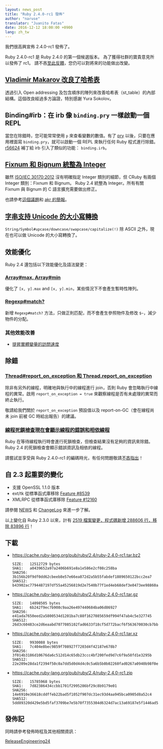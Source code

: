 ```yaml
---
layout: news_post
title: "Ruby 2.4.0-rc1 發佈"
author: "naruse"
translator: "Juanito Fatas"
date: 2016-12-12 18:00:00 +0900
lang: zh_tw
---
```


我們很高興宣佈 2.4.0-rc1 發佈了。

Ruby 2.4.0-rc1 是 Ruby 2.4.0 的第一個候選版本。
為了獲得社群的寶貴意見所以發佈了 rc1。
請不吝[至此反饋](https://bugs.ruby-lang.org/projects/ruby/wiki/HowToReport)，您仍可以對將來的功能做出改變。

## [Vladimir Makarov 改良了哈希表](https://bugs.ruby-lang.org/issues/12142)

透過引入 Open addressing 及包含順序的陣列來改善哈希表（st_table）的內部結構。這個改良經過多方論證，特別感謝 Yura Sokolov。

## Binding#irb：在 irb 像 `binding.pry` 一樣啟動一個 REPL

當您在除錯時，您可能常常使用 `p` 來查看變數的數值。有了 [pry](https://github.com/pry/pry) 以後，只要在應用裡面寫 `binding.pry`，就可以啟動一個 REPL 來執行任何 Ruby 程式進行除錯。[r56624](https://github.com/ruby/ruby/commit/493e48897421d176a8faf0f0820323d79ecdf94a) 補丁給 irb 引入了類似的功能： `binding.irb`。

## [Fixnum 和 Bignum 統整為 Integer](https://bugs.ruby-lang.org/issues/12005)

雖然 [ISO/IEC 30170:2012](http://www.iso.org/iso/iso_catalogue/catalogue_tc/catalogue_detail.htm?csnumber=59579) 沒有明確指定 Integer 類別的細節，但 CRuby 有兩個 Integer 類別：Fixnum 和 Bignum。 Ruby 2.4 統整為 Integer。所有有關 Fixnum 與 Bignum 的 C 語言擴充需要做出修正。

也請參考[這個議題](https://bugs.ruby-lang.org/issues/12005)和 [akr 的簡報](http://www.a-k-r.org/pub/2016-09-08-rubykaigi-unified-integer.pdf)。

## [字串支持 Unicode 的大小寫轉換](https://bugs.ruby-lang.org/issues/10085)

`String/Symbol#upcase/downcase/swapcase/capitalize(!)` 除 ASCII 之外，現在也可以做 Unicode 的大小寫轉換了。

## 效能優化

Ruby 2.4 還包括以下效能優化及語法變更：

### [Array#max, Array#min](https://bugs.ruby-lang.org/issues/12172)

優化了 `[x, y].max` and `[x, y].min`，某些情況下不會產生暫時性陣列。

### [Regexp#match?](https://bugs.ruby-lang.org/issues/8110)

新增 `Regexp#match?` 方法，只做正則匹配，而不會產生參照物件及修改 `$~`，減少物件的分配。

### 其他效能改善

* [提昇實體變量的訪問速度](https://bugs.ruby-lang.org/issues/12274)

## 除錯

### [Thread#report_on_exception 和 Thread.report_on_exception](https://bugs.ruby-lang.org/issues/6647)

除非有另外的線程，明確地與執行中的線程進行 join，否則 Ruby 會忽略執行中線程的異常。啟用 `report_on_exception = true` 來觀察線程是否有未處理的異常而終止執行。

敬請給我們關於 `report_on_exception` 預設值以及 report-on-GC（會在線程尚未 join 前被 GC 時給出報告）的建議。

### [線程死鎖檢查現在會顯示線程的錯誤和相依線程](https://bugs.ruby-lang.org/issues/8214)

Ruby 在等待線程執行時會進行死鎖檢查，但檢查結果沒有足夠的資訊來除錯。
Ruby 2.4 的死鎖檢查會顯示錯誤資訊及相依的線程。

請嘗試並享受與 Ruby 2.4.0-rc1 的編碼時光，有任何問題敬請[不吝指出](https://bugs.ruby-lang.org/projects/ruby/wiki/HowToReport)！

## 自 2.3 起重要的變化

* 支援 OpenSSL 1.1.0 版本
* ext/tk 從標準函式庫移除 [Feature #8539](https://bugs.ruby-lang.org/issues/8539)
* XMLRPC 從標準函式庫移除 [Feature #12160](https://bugs.ruby-lang.org/issues/12160)

請參閱 [NEWS](https://github.com/ruby/ruby/blob/v2_4_0_rc1/NEWS) 和
[ChangeLog](https://github.com/ruby/ruby/blob/v2_4_0_rc1/ChangeLog)
來進一步了解。

以上變化自 Ruby 2.3.0 以來，計有 [2519 檔案變更，程式碼新增 288606 行，移除 83896 行](https://github.com/ruby/ruby/compare/v2_3_0...v2_4_0_rc1)！

## 下載

* <https://cache.ruby-lang.org/pub/ruby/2.4/ruby-2.4.0-rc1.tar.bz2>

      SIZE:   12512729 bytes
      SHA1:   a0439652a97a2406b691e8a1e586e2cf08c258ba
      SHA256: 3b156b20f9df0dd62cbeeb8e57e66ea872d2a5b55fabdef1889650122bcc2ea7
      SHA512: b43902ac7794487197df55a45256819d2e7540b77f1ed4eb68def3e0473ee98860a400862075bafadbde74f242e1dfe36a18cd6fe05ac42aae1ea6dddc9978ce

* <https://cache.ruby-lang.org/pub/ruby/2.4/ruby-2.4.0-rc1.tar.gz>

      SIZE:   14098505 bytes
      SHA1:   6b242f9ec7b908c9aa26e497440684ba06d86927
      SHA256: e41ada7650eed2a5800534d1201ba7c88f1627085659df994f47ab4c5e327745
      SHA512: 26d3c60483ce2d6eaabd7077085102fad6633f18cf5d772bacf6f563670030cb7bba22d54d8b7dfa5eac8b52990371c4a6ad1c095dff6f6b3a7bbe1a8ffb3754

* <https://cache.ruby-lang.org/pub/ruby/2.4/ruby-2.4.0-rc1.tar.xz>

      SIZE:   9930088 bytes
      SHA1:   7c404e8bec9859f708927f7203d4f42187e678b7
      SHA256: 3f014b3186d10676da6c512d14c65db23ccc4bf200fed9d7c6f9a58fd1e3295b
      SHA512: 22e209e28da1f2394f50c0a7dd5d0d4d4c0c5a6b5b0b02260fad0267a0940b98f0e2b0f36a44f87d1612555cb3022f43cd136a5186c7f87650aa20264408d415

* <https://cache.ruby-lang.org/pub/ruby/2.4/ruby-2.4.0-rc1.zip>

      SIZE:   15785968 bytes
      SHA1:   7d82386434ccbb1701f2995286bf29c8b9179e01
      SHA256: 14e6910e36618cddffeb22bad5f1052f907dc31ec93d4aa945bca0905d8a52c4
      SHA512: 5dd89320d429e5bd5faf3709be7e5b70f7355304d6324d7ac13a69187e5f1446ad5988c8186bc33f4fea8934288294f9d16fea173f39b2b39967746c4b03d1d4

## 發佈記

同時請參考發佈時程及其他相關資訊：

[ReleaseEngineering24](https://bugs.ruby-lang.org/projects/ruby-trunk/wiki/ReleaseEngineering24)
